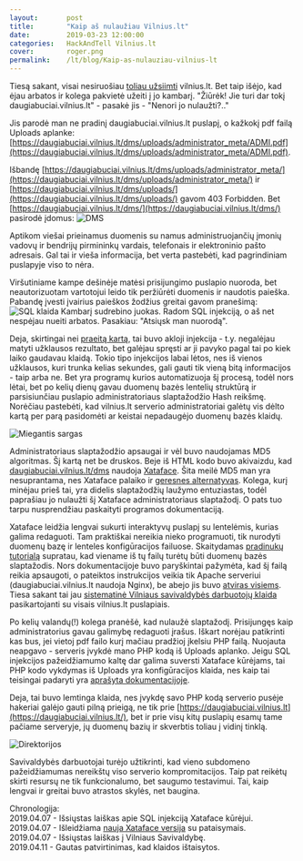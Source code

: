 ```yaml
---
layout:       post
title:        "Kaip aš nulaužiau Vilnius.lt"
date:         2019-03-23 12:00:00
categories:   HackAndTell Vilnius.lt
cover:        roger.png
permalink:    /lt/blog/Kaip-as-nulauziau-vilnius-lt
---
```

Tiesą sakant, visai nesiruošiau [toliau užsiimti](/lt/blog/kodel-hakeriai-nemoka-baudu-2) vilnius.lt. Bet taip išėjo, kad ėjau arbatos ir kolega pakvietė užeiti į jo kambarį. "Žiūrėk! Jie turi dar tokį daugiabuciai.vilnius.lt" - pasakė jis - "Nenori jo nulaužti?.."

Jis parodė man ne pradinį daugiabuciai.vilnius.lt puslapį, o kažkokį pdf failą Uploads aplanke: [https://daugiabuciai.vilnius.lt/dms/uploads/administrator_meta/ADMI.pdf](https://daugiabuciai.vilnius.lt/dms/uploads/administrator_meta/ADMI.pdf).

Išbandę [https://daugiabuciai.vilnius.lt/dms/uploads/administrator_meta/](https://daugiabuciai.vilnius.lt/dms/uploads/administrator_meta/) ir [https://daugiabuciai.vilnius.lt/dms/uploads/](https://daugiabuciai.vilnius.lt/dms/uploads/) gavom 403 Forbidden. Bet [https://daugiabuciai.vilnius.lt/dms/](https://daugiabuciai.vilnius.lt/dms/) pasirodė įdomus:
![DMS](daugiabuciai.png)

Aptikom viešai prieinamus duomenis su namus administruojančių įmonių vadovų ir bendrijų pirmininkų vardais, telefonais ir elektroninio pašto adresais. Gal tai ir vieša informacija, bet verta pastebėti, kad pagrindiniam puslapyje viso to nėra.

Viršutiniame kampe dešinėje matėsi prisijungimo puslapio nuoroda, bet neautorizuotam vartotojui leido tik peržiūrėti duomenis ir naudotis paieška. Pabandę įvesti įvairius paieškos žodžius greitai gavom pranešimą:
![SQL klaida](daugiabuciai_error.png)
Kambarį sudrebino juokas. Radom SQL injekciją, o aš net nespėjau nueiti arbatos. Pasakiau: "Atsiųsk man nuorodą".

Deja, skirtingai nei [praeitą kartą](/lt/blog/kodel-hakeriai-nemoka-baudu-2), tai buvo akloji injekcija - t.y. negalėjau matyti užklausos rezultato, bet galėjau spręsti ar ji pavyko pagal tai po kiek laiko gaudavau klaidą. Tokio tipo injekcijos labai lėtos, nes iš vienos užklausos, kuri trunka kelias sekundes, gali gauti tik vieną bitą informacijos - taip arba ne. Bet yra programų kurios automatizuoja šį procesą, todėl nors lėtai, bet po kelių dienų gavau duomenų bazės lentelių struktūrą ir parsisiunčiau puslapio administratoriaus slaptažodžio Hash reikšmę. Norėčiau pastebėti, kad vilnius.lt serverio administratoriai galėtų vis dėlto kartą per parą pasidomėti ar keistai nepadaugėjo duomenų bazės klaidų.

![Miegantis sargas](sleeping_guard.jpg)

Administratoriaus slaptažodžio apsaugai ir vėl buvo naudojamas MD5 algoritmas. Šį kartą net be druskos. Beje iš HTML kodo buvo akivaizdu, kad [daugiabuciai.vilnius.lt/dms](https://daugiabuciai.vilnius.lt/dms) naudoja [Xataface](http://xataface.com/). Šita meilė MD5 man yra nesuprantama, nes Xataface palaiko ir [geresnes alternatyvas](http://xataface.com/wiki/encryption). Kolega, kurį minėjau prieš tai, yra didelis slaptažodžių laužymo entuziastas, todėl paprašiau jo nulaužti šį Xataface administratoriaus slaptažodį. O pats tuo tarpu nusprendžiau paskaityti programos dokumentaciją.

Xataface leidžia lengvai sukurti interaktyvų puslapį su lentelėmis, kurias galima redaguoti. Tam praktiškai nereikia nieko programuoti, tik nurodyti duomenų bazę ir lenteles konfigūracijos failuose. Skaitydamas [pradinukų tutorialą](http://xataface.com/wiki/How_to_build_a_PHP_MySQL_Application_with_4_lines_of_code) supratau, kad viename iš tų failų turėtų būti duomenų bazės slaptažodis. Nors dokumentacijoje buvo paryškintai pažymėta, kad šį failą reikia apsaugoti, o pateiktos instrukcijos veikia tik Apache serveriui (daugiabuciai.vilnius.lt naudoja Nginx), be abejo jis buvo [atviras visiems](https://daugiabuciai.vilnius.lt/dms/conf.ini). Tiesa sakant tai jau [sistematinė Vilniaus savivaldybės darbuotojų klaida](/lt/blog/kodel-hakeriai-nemoka-baudu-2) pasikartojanti su visais vilnius.lt puslapiais.

Po kelių valandų(!) kolega pranėšė, kad nulaužė slaptažodį. Prisijungęs kaip administratorius gavau galimybę redaguoti įrašus. Iškart norėjau patikrinti kas bus, jei vietoj pdf failo kurį mačiau pradžioj įkelsiu PHP failą. Nuojauta neapgavo - serveris įvykdė mano PHP kodą iš Uploads aplanko. Jeigu SQL injekcijos pažeidžiamumo kaltę dar galima suversti Xataface kūrėjams, tai PHP kodo vykdymas iš Uploads yra konfigūracijos klaida, nes kaip tai teisingai padaryti yra [aprašyta dokumentacijoje](http://xataface.com/documentation/how-to/how-to-handle-file-uploads).

Deja, tai buvo lemtinga klaida, nes įvykdę savo PHP kodą serverio pusėje hakeriai galėjo gauti pilną prieigą, ne tik prie [https://daugiabuciai.vilnius.lt](https://daugiabuciai.vilnius.lt/), bet ir prie visų kitų puslapių esamų tame pačiame serveryje, jų duomenų bazių ir skverbtis toliau į vidinį tinklą.

![Direktorijos](vilnius_ls.png)

Savivaldybės darbuotojai turėjo užtikrinti, kad vieno subdomeno pažeidžiamumas nereikštų viso serverio kompromitacijos. Taip pat reikėtų skirti resursų ne tik funkcionalumo, bet saugumo testavimui. Tai, kaip lengvai ir greitai buvo atrastos skylės, net baugina.

Chronologija:  
2019.04.07 - Išsiųstas laiškas apie SQL injekciją Xataface kūrėjui.  
2019.04.07 - Išleidžiama [nauja Xataface versija](https://github.com/shannah/xataface/releases/tag/2.2.3) su pataisymais.  
2019.04.07 - Išsiųstas laiškas į Vilniaus Savivaldybę.  
2019.04.11 - Gautas patvirtinimas, kad klaidos ištaisytos.